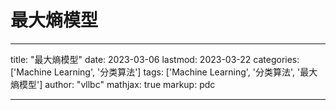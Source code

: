 # 最大熵模型

---
title: "最大熵模型"
date: 2023-03-06
lastmod: 2023-03-22
categories: ['Machine Learning', '分类算法']
tags: ['Machine Learning', '分类算法', '最大熵模型']
author: "vllbc"
mathjax: true
markup: pdc

---

